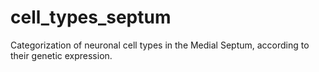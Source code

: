 # cell_types_septum
Categorization of neuronal cell types in the Medial Septum, according to their genetic expression.
